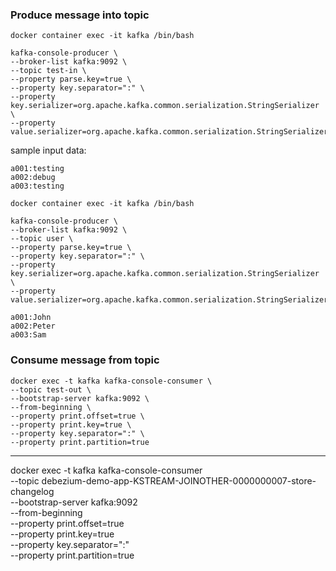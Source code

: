 ### Produce message into topic
```shell
docker container exec -it kafka /bin/bash

kafka-console-producer \
--broker-list kafka:9092 \
--topic test-in \
--property parse.key=true \
--property key.separator=":" \
--property key.serializer=org.apache.kafka.common.serialization.StringSerializer \
--property value.serializer=org.apache.kafka.common.serialization.StringSerializer
```

sample input data:
```shell
a001:testing
a002:debug
a003:testing
```

```shell
docker container exec -it kafka /bin/bash

kafka-console-producer \
--broker-list kafka:9092 \
--topic user \
--property parse.key=true \
--property key.separator=":" \
--property key.serializer=org.apache.kafka.common.serialization.StringSerializer \
--property value.serializer=org.apache.kafka.common.serialization.StringSerializer
```

```shell
a001:John
a002:Peter
a003:Sam
```

### Consume message from topic
```shell
docker exec -t kafka kafka-console-consumer \
--topic test-out \
--bootstrap-server kafka:9092 \
--from-beginning \
--property print.offset=true \
--property print.key=true \
--property key.separator=":" \
--property print.partition=true
```

---
docker exec -t kafka kafka-console-consumer \
--topic debezium-demo-app-KSTREAM-JOINOTHER-0000000007-store-changelog \
--bootstrap-server kafka:9092 \
--from-beginning \
--property print.offset=true \
--property print.key=true \
--property key.separator=":" \
--property print.partition=true